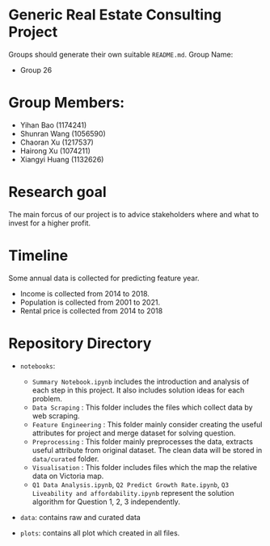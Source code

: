 # Generic Real Estate Consulting Project
Groups should generate their own suitable `README.md`.
Group Name:  
- Group 26

# Group Members:  
- Yihan Bao (1174241)
- Shunran Wang (1056590)
- Chaoran Xu (1217537)
- Hairong Xu (1074211)
- Xiangyi Huang (1132626)

# Research goal 
The main forcus of our project is to advice stakeholders where and what to invest for a higher profit.

# Timeline 
Some annual data is collected for predicting feature year.  
- Income is collected from 2014 to 2018.
- Population is collected from 2001 to 2021.
- Rental price is collected from 2014 to 2018

# Repository Directory
- `notebooks`: 
  - `Summary Notebook.ipynb` includes the introduction and analysis of each step in this project. It also includes solution ideas for each problem.  
  - `Data Scraping` : This folder includes the files which collect data by web scraping. 
  - `Feature Engineering` : This folder mainly consider creating the useful attributes for project and merge dataset for solving question. 
  - `Preprocessing` : This folder mainly preprocesses the data, extracts useful attribute from original dataset. The clean data will be stored in `data/curated` folder. 
  - `Visualisation` : This folder includes files which the map the relative data on Victoria map.
  - `Q1 Data Analysis.ipynb`, `Q2 Predict Growth Rate.ipynb`, `Q3 Liveability and affordability.ipynb` represent the solution algorithm for Question 1, 2, 3 independently.  
  
- `data`: contains raw and curated data
- `plots`: contains all plot which created in all files. 
